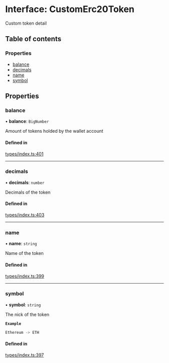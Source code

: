 # Interface: CustomErc20Token

Custom token detail

## Table of contents

### Properties

- [balance](CustomErc20Token.md#balance)
- [decimals](CustomErc20Token.md#decimals)
- [name](CustomErc20Token.md#name)
- [symbol](CustomErc20Token.md#symbol)

## Properties

### balance

• **balance**: `BigNumber`

Amount of tokens holded by the wallet account

#### Defined in

[types/index.ts:401](https://github.com/nevermined-io/components-catalog/blob/3086cb7/catalog/src/types/index.ts#L401)

___

### decimals

• **decimals**: `number`

Decimals of the token

#### Defined in

[types/index.ts:403](https://github.com/nevermined-io/components-catalog/blob/3086cb7/catalog/src/types/index.ts#L403)

___

### name

• **name**: `string`

Name of the token

#### Defined in

[types/index.ts:399](https://github.com/nevermined-io/components-catalog/blob/3086cb7/catalog/src/types/index.ts#L399)

___

### symbol

• **symbol**: `string`

The nick of the token

**`Example`**

```ts
Ethereum -> ETH
```

#### Defined in

[types/index.ts:397](https://github.com/nevermined-io/components-catalog/blob/3086cb7/catalog/src/types/index.ts#L397)
